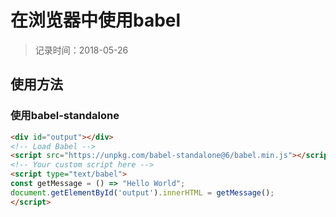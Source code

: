 # 在浏览器中使用babel
> 记录时间：2018-05-26

## 使用方法

### 使用babel-standalone
```html
<div id="output"></div>
<!-- Load Babel -->
<script src="https://unpkg.com/babel-standalone@6/babel.min.js"></script>
<!-- Your custom script here -->
<script type="text/babel">
const getMessage = () => "Hello World";
document.getElementById('output').innerHTML = getMessage();
</script>
```